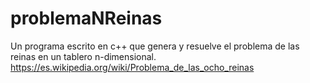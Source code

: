 # problemaNReinas
Un programa escrito en c++ que genera y resuelve el problema de las reinas en un tablero n-dimensional.
https://es.wikipedia.org/wiki/Problema_de_las_ocho_reinas
